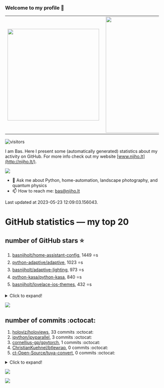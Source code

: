 ### Welcome to my profile 👋

<center>
  <table>
    <tr>
        <td><img width="300px" align="left" src="https://github-readme-stats.vercel.app/api/top-langs/?username=basnijholt&hide=TeX,Jupyter%20Notebook&layout=compact&theme=radical" /></td>
        <td><img align='right' src="https://github-readme-stats.vercel.app/api?username=basnijholt&show_icons=true&theme=radical" width="380"></td>
    </tr>
  </table>
</center>

![visitors](https://visitor-badge.glitch.me/badge?page_id=basnijholt.visitor-badge)

I am Bas. Here I present some (automatically generated) statistics about my activity on GitHub. For more info check out my website [www.nijho.lt](http://nijho.lt/).

![](https://www.nijho.lt/authors/admin/avatar_hu9e60e4b9bc120dfb6a666009f2878da6_182107_250x250_fill_q90_lanczos_center.jpg)

- 💬 Ask me about Python, home-automation, landscape photography, and quantum physics
- 📫 How to reach me: bas@nijho.lt

Last updated at 2023-05-23 12:09:03.156043.

# GitHub statistics — my top 20

## number of GitHub stars ⭐️

1. [basnijholt/home-assistant-config](https://github.com/basnijholt/home-assistant-config/), 1449 ⭐️s
2. [python-adaptive/adaptive](https://github.com/python-adaptive/adaptive/), 1023 ⭐️s
3. [basnijholt/adaptive-lighting](https://github.com/basnijholt/adaptive-lighting/), 973 ⭐️s
4. [python-kasa/python-kasa](https://github.com/python-kasa/python-kasa/), 840 ⭐️s
5. [basnijholt/lovelace-ios-themes](https://github.com/basnijholt/lovelace-ios-themes/), 432 ⭐️s
<details><summary>Click to expand!</summary>

6. [basnijholt/lovelace-ios-dark-mode-theme](https://github.com/basnijholt/lovelace-ios-dark-mode-theme/), 410 ⭐️s
7. [basnijholt/miflora](https://github.com/basnijholt/miflora/), 360 ⭐️s
8. [basnijholt/rsync-time-machine.py](https://github.com/basnijholt/rsync-time-machine.py/), 255 ⭐️s
9. [topocm/topocm_content](https://github.com/topocm/topocm_content/), 239 ⭐️s
10. [basnijholt/home-assistant-streamdeck-yaml](https://github.com/basnijholt/home-assistant-streamdeck-yaml/), 106 ⭐️s
11. [basnijholt/home-assistant-macbook-touch-bar](https://github.com/basnijholt/home-assistant-macbook-touch-bar/), 92 ⭐️s
12. [kwant-project/kwant](https://github.com/kwant-project/kwant/), 73 ⭐️s
13. [basnijholt/markdown-code-runner](https://github.com/basnijholt/markdown-code-runner/), 54 ⭐️s
14. [basnijholt/home-assistant-streamdeck-yaml-addon](https://github.com/basnijholt/home-assistant-streamdeck-yaml-addon/), 41 ⭐️s
15. [basnijholt/aiokef](https://github.com/basnijholt/aiokef/), 28 ⭐️s
16. [basnijholt/thesis-cover](https://github.com/basnijholt/thesis-cover/), 25 ⭐️s
17. [basnijholt/instacron](https://github.com/basnijholt/instacron/), 19 ⭐️s
18. [basnijholt/adaptive-scheduler](https://github.com/basnijholt/adaptive-scheduler/), 17 ⭐️s
19. [basnijholt/addon-otmonitor](https://github.com/basnijholt/addon-otmonitor/), 14 ⭐️s
20. [kwant-project/kwant-tutorial-2016](https://github.com/kwant-project/kwant-tutorial-2016/), 13 ⭐️s

</details>

![](https://github.com/basnijholt/basnijholt/raw/main/stars_over_time.png)

## number of commits :octocat:

1. [holoviz/holoviews](https://github.com/holoviz/holoviews/), 33 commits :octocat:
2. [ipython/ipyparallel](https://github.com/ipython/ipyparallel/), 3 commits :octocat:
3. [cornellius-gp/gpytorch](https://github.com/cornellius-gp/gpytorch/), 1 commits :octocat:
4. [ChristianKuehnel/btlewrap](https://github.com/ChristianKuehnel/btlewrap/), 0 commits :octocat:
5. [ct-Open-Source/tuya-convert](https://github.com/ct-Open-Source/tuya-convert/), 0 commits :octocat:
<details><summary>Click to expand!</summary>

6. [conda-forge/param-feedstock](https://github.com/conda-forge/param-feedstock/), 0 commits :octocat:
7. [conda-forge/pyvisa-feedstock](https://github.com/conda-forge/pyvisa-feedstock/), 0 commits :octocat:
8. [ccxt/ccxt](https://github.com/ccxt/ccxt/), 0 commits :octocat:
9. [census-instrumentation/opencensus-python](https://github.com/census-instrumentation/opencensus-python/), 0 commits :octocat:
10. [conda-forge/panel-feedstock](https://github.com/conda-forge/panel-feedstock/), 0 commits :octocat:
11. [basnijholt/discretizer](https://github.com/basnijholt/discretizer/), 0 commits :octocat:
12. [PyTables/pytables.github.com](https://github.com/PyTables/pytables.github.com/), 0 commits :octocat:
13. [hassio-addons/addon-vscode](https://github.com/hassio-addons/addon-vscode/), 0 commits :octocat:
14. [conda-forge/pywebhdfs-feedstock](https://github.com/conda-forge/pywebhdfs-feedstock/), 0 commits :octocat:
15. [kwant-project/homebrew-kwant](https://github.com/kwant-project/homebrew-kwant/), 0 commits :octocat:
16. [mpi4py/mpi4py](https://github.com/mpi4py/mpi4py/), 0 commits :octocat:
17. [basnijholt/thesis-cover](https://github.com/basnijholt/thesis-cover/), 0 commits :octocat:
18. [basnijholt/pyfeast](https://github.com/basnijholt/pyfeast/), 0 commits :octocat:
19. [Juvawa/HomeAssistant9292OvApiSensor](https://github.com/Juvawa/HomeAssistant9292OvApiSensor/), 0 commits :octocat:
20. [basnijholt/day-one-story-sender](https://github.com/basnijholt/day-one-story-sender/), 0 commits :octocat:

</details>

![](https://github.com/basnijholt/basnijholt/raw/main/commits_per_hour.png)

![](https://github.com/basnijholt/basnijholt/raw/main/commits_per_weekday.png)


